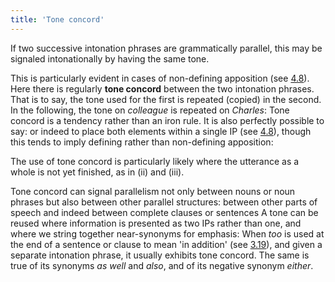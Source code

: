 ```yaml
---
title: 'Tone concord'
---
```


<script>
  import Audio from '$lib/Audio.svelte'
  import AudioWrapper from '$lib/AudioWrapper.svelte'
  import Naudio from '$lib/Naudio.svelte'
</script>

If two successive intonation phrases are grammatically parallel, this may be signaled intonationally by having the same tone.

This is particularly evident in cases of non-defining apposition (see [4.8](/chapter4/4.8)). Here there is regularly **tone concord** between the two intonation phrases. That is to say, the tone used for the first is repeated (copied) in the second. In the following, the tone on _colleague_ is repeated on _Charles_:
<Naudio
  sentence="(i) *This is my \colleague, | \Charles. <br>
  (ii) Now *this is my \/colleague, | \/Charles, | and *he will be taking \over <br>
  (iii) The I've got my /colleague, /Charles, | and *also my friend \Rachel."
  nuclei="{['col', 'Char', 'col', 'o', 'Ra']}" 
/>
Tone concord is a tendency rather than an iron rule. It is also perfectly possible to say:
<Naudio
  sentence="(iv) *This is my \/colleague, | \Charles."
  nuclei="{['col', 'Charles']}" 
/>
or indeed to place both elements within a single IP (see [4.8](/chapter4/4.8)), though this tends to imply defining rather than non-defining apposition:
<Naudio
  sentence="(v) *This is my colleague \Charles. (= Of my colleagues, this is Charles)"
  nuclei="{['Charles']}" 
/>

The use of tone concord is particularly likely where the utterance as a whole is not yet finished, as in (ii) and (iii).

Tone concord can signal parallelism not only between nouns or noun phrases but also between other parallel structures: between other parts of speech and indeed between complete clauses or sentences
<Naudio
  sentence="I re\ject it, | I de\spise it, | I won't ac\cept it. <br><br>
  *Jenifer's \better, | she's \well again. <br><br>
  You say that *nothing is worse than a /war? || Well, dis\honour is worse than a war, | \slavery is worse than a war!"
  nuclei="{['ject', 'spise', 'cept', 'bet', 'well', 'war', 'hon', 'sla']}" 
/>
A tone can be reused where information is presented as two IPs rather than one,
and where we string together near-synonyms for emphasis:
<Naudio
  sentence="We've *built a \barbecue | on the \patio. <br>
  Don't be | ridiculous. <br>
  I \love you, | I a\dore you, | I *can't live with\out you."
  nuclei="{['bar', 'pat', 'Don\'t', 'dic', 'love', 'dore', 'out']}" 
/>
When _too_ is used at the end of a sentence or clause to mean 'in addition' (see [3.19](/chapter3/3.19)), and given a separate intonation phrase, it usually exhibits tone concord. The same is true of its synonyms _as well_ and _also_, and of its negative synonym _either_.

<AudioWrapper>
<Audio 
  sentence="\/Andy isn't the only one interested; | \Neil's interested, \too."
  nuclei="{['An', 'Neil\'s', 'too']}" 
  url="2-25" 
  start=2
  end=6
/>
<Audio 
  sentence="If \/Martha wants to to come, as \/well, | we'll need a *bigger \car." 
  nuclei="{['Mar', 'well', 'car']}" 
  url="2-25" 
  start=8
  end=13
/>
</AudioWrapper>
<Naudio
  sentence="She *didn't \/ask for it, | and she *didn't \get it, | \either."
  nuclei="{['ask', 'get', 'either']}" 
/>
<Naudio
  sentence="\Peter wants some, | \too <em>(definitive; concord, definitive)</em> <br>
  \/Peter wants some, | \too. <em>(implicational, definitive)</em> <br>
  \/Peter wants some, | \/too <em>(implicational, concord, implicational)</em>"
  nuclei="{['Pet', 'too']}" 
/>
